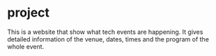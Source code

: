 # project
This is a website that show what tech events are happening. It gives detailed information of the venue, dates, times and the program of the whole event.
